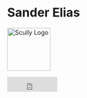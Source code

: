 # Sander Elias


[<img src="https://scully.io/assets/scullyio-logo.svg" alt="Scully Logo"  height="100"/>](https://scully.io)

<iframe src="https://github.com/sponsors/SanderElias/button" title="Sponsor SanderElias" height="35" width="116" style="border: 0;"></iframe>
